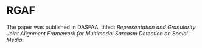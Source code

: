 # RGAF

The paper was published in DASFAA, titled: *Representation and Granularity Joint Alignment Framework for Multimodal Sarcasm Detection on Social Media*.

